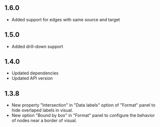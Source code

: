 ## 1.6.0
* Added support for edges with same source and target

## 1.5.0
* Added drill-down support

## 1.4.0
* Updated dependencies
* Updated API version

## 1.3.8
* New property "Intersection" in "Data labels" option of "Format" panel to hide overlaped labels in visual.
* New option "Bound by box" in "Format" panel to configure the behavior of nodes near a border of visual.